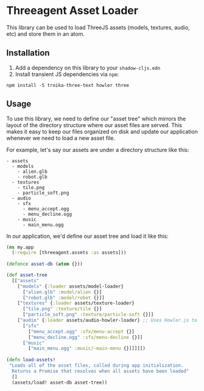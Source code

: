 # Threeagent Asset Loader

This library can be used to load ThreeJS assets (models, textures, audio, etc) and store them in an atom.

## Installation

1. Add a dependency on this library to your `shadow-cljs.edn`
2. Install transient JS dependencies via `npm`:
```
npm install -S troika-three-text howler three
```

## Usage

To use this library, we need to define our "asset tree" which mirrors the layout of the directory structure where our
asset files are served. This makes it easy to keep our files organized on disk and update our application whenever
we need to load a new asset file.

For example, let's say our assets are under a directory structure like this:
```
- assets
  - models
    - alien.glb
    - robot.glb
  - textures
    - tile.png
    - particle_soft.png
  - audio
    - sfx
      - menu_accept.ogg
      - menu_decline.ogg
    - music
      - main_menu.ogg
```

In our application, we'd define our asset tree and load it like this:
```clojure
(ns my.app
  (:require [threeagent.assets :as assets]))
  
(defonce asset-db (atom {}))

(def asset-tree
  [["assets"
    ["models" {:loader assets/model-loader}
      ["alien.glb" :model/alien {}]
      ["robot.glb" :model/robot {}]]
    ["textures" {:loader assets/texture-loader}
      ["tile.png" :texture/tile {}]
      ["particle_soft.png" :texture/particle-soft {}]]
    ["audio" {:loader assets/audio-howler-loader} ;; Uses Howler.js to load audio
      ["sfx"
        ["menu_accept.ogg" :sfx/menu-accept {}]
        ["menu_decline.ogg" :sfx/menu-decline {}]]
      ["music"
        ["main_menu.ogg" :music/-main-menu {}]]]]])
        
(defn load-assets!
 "Loads all of the asset files, called during app initialization.
  Returns a Promise that resolves when all assets have been loaded"
  []
  (assets/load! asset-db asset-tree))
```

